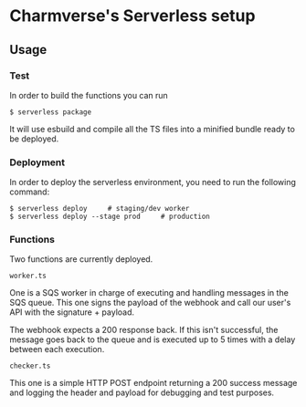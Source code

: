 # Charmverse's Serverless setup

## Usage

### Test

In order to build the functions you can run

```
$ serverless package
```

It will use esbuild and compile all the TS files into a minified bundle ready to be deployed.

### Deployment

In order to deploy the serverless environment, you need to run the following command:

```
$ serverless deploy     # staging/dev worker
$ serverless deploy --stage prod     # production
```

### Functions

Two functions are currently deployed.

`worker.ts`

One is a SQS worker in charge of executing and handling messages in the SQS queue. This one signs the payload of the webhook and call our user's API with the signature + payload.

The webhook expects a 200 response back. If this isn't successful, the message goes back to the queue and is executed up to 5 times with a delay between each execution.

`checker.ts`

This one is a simple HTTP POST endpoint returning a 200 success message and logging the header and payload for debugging and test purposes.
